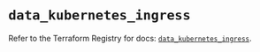 # `data_kubernetes_ingress`

Refer to the Terraform Registry for docs: [`data_kubernetes_ingress`](https://registry.terraform.io/providers/hashicorp/kubernetes/2.27.0/docs/data-sources/ingress).
